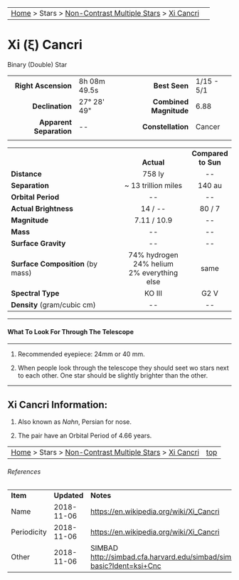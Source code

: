 |    |    |
|:---|---:|
|[Home](/notes/#object-notes) > Stars > [Non-Contrast Multiple Stars](../!non-contrast-multiple-star-info) > [Xi Cancri](../xi-cancri)|  |

#  Xi (&xi;) Cancri
Binary (Double) Star


|   |   |   |   |
|--:|:--|--:|:--|
|**Right Ascension**|8h 08m 49.5s|**Best Seen**| 1/15 - 5/1 |
|**Declination**|27&deg; 28' 49"|**Combined Magnitude**| 6.88 |
|**Apparent Separation** | -- |**Constellation**| Cancer |
|   |   |   |   |


|   |   |   |
|---|:---:|:---:|
|   | <br/>**Actual**| **Compared<br/>to Sun** |
|**Distance** | 758 ly | -- |
|**Separation** | ~ 13 trillion miles | 140 au |
|**Orbital Period** | -- | -- |
|**Actual Brightness** | 14 / -- | 80 / 7 |
|**Magnitude** | 7.11 / 10.9 | -- |
|**Mass**	             | -- | -- |
|**Surface Gravity**	 | -- | -- |
|**Surface Composition** (by mass) |74% hydrogen<br/>24% helium<br/>2% everything else| same |
|**Spectral Type**       | KO III | G2 V | 
|**Density** (gram/cubic cm) | -- | -- | 

---
#### What To Look For Through The Telescope
---

1.  Recommended eyepiece: 24mm or 40 mm.

1.  When people look through the telescope they should seet wo stars next to each other.  One star should be slightly brighter than the other.

---
## Xi Cancri Information:

1.  Also known as _Nahn_, Persian for nose.

1.  The pair have an Orbital Period of 4.66 years.

|    |    |
|:---|---:|
|[Home](/notes/#object-notes) > Stars > [Non-Contrast Multiple Stars](../!non-contrast-multiple-star-info) > [Xi Cancri](../xi-cancri) | [top](#xi-cancri)|

###### References

|   |   |   |
|---|---|---|
|**Item**|**Updated**|**Notes**| 
|Name|2018-11-06|<https://en.wikipedia.org/wiki/Xi_Cancri>|
|Periodicity|2018-11-06|<https://en.wikipedia.org/wiki/Xi_Cancri>|
|Other|2018-11-06|SIMBAD <http://simbad.cfa.harvard.edu/simbad/sim-basic?Ident=ksi+Cnc>|


